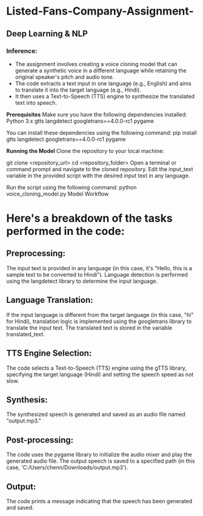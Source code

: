 # Listed-Fans-Company-Assignment-
## Deep Learning &amp; NLP
### Inference:

* The assignment involves creating a voice cloning model that can generate a synthetic voice in a different language while retaining the original speaker's pitch and audio tone.
* The code extracts a text input in one language (e.g., English) and aims to translate it into the target language (e.g., Hindi).
* It then uses a Text-to-Speech (TTS) engine to synthesize the translated text into speech.

**Prerequisites**
Make sure you have the following dependencies installed:
Python 3.x
gtts
langdetect
googletrans==4.0.0-rc1
pygame

You can install these dependencies using the following command:
pip install gtts langdetect googletrans==4.0.0-rc1 pygame

**Running the Model**
Clone the repository to your local machine:

git clone <repository_url>
cd <repository_folder>
Open a terminal or command prompt and navigate to the cloned repository.
Edit the input_text variable in the provided script with the desired input text in any language.

Run the script using the following command:
python voice_cloning_model.py
Model Workflow

# Here's a breakdown of the tasks performed in the code:

## Preprocessing:

The input text is provided in any language (in this case, it's "Hello, this is a sample text to be converted to Hindi").
Language detection is performed using the langdetect library to determine the input language.

## Language Translation:

If the input language is different from the target language (in this case, "hi" for Hindi), translation logic is implemented using the googletrans library to translate the input text.
The translated text is stored in the variable translated_text.

## TTS Engine Selection:

The code selects a Text-to-Speech (TTS) engine using the gTTS library, specifying the target language (Hindi) and setting the speech speed as not slow.

## Synthesis:

The synthesized speech is generated and saved as an audio file named "output.mp3."

## Post-processing:

The code uses the pygame library to initialize the audio mixer and play the generated audio file.
The output speech is saved to a specified path (in this case, 'C:/Users/chenn/Downloads/output.mp3').

## Output:

The code prints a message indicating that the speech has been generated and saved.
